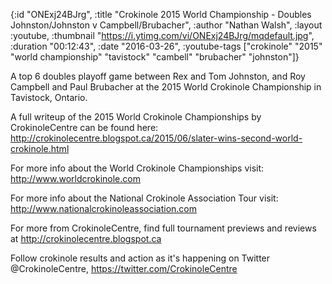 {:id "ONExj24BJrg",
 :title
 "Crokinole 2015 World Championship - Doubles Johnston/Johnston v Campbell/Brubacher",
 :author "Nathan Walsh",
 :layout :youtube,
 :thumbnail "https://i.ytimg.com/vi/ONExj24BJrg/mqdefault.jpg",
 :duration "00:12:43",
 :date "2016-03-26",
 :youtube-tags
 ["crokinole"
  "2015"
  "world championship"
  "tavistock"
  "cambell"
  "brubacher"
  "johnston"]}


A top 6 doubles playoff game between Rex and Tom Johnston, and Roy Campbell and Paul Brubacher at the 2015 World Crokinole Championship in Tavistock, Ontario.

A full writeup of the 2015 World Crokinole Championships by CrokinoleCentre can be found here: http://crokinolecentre.blogspot.ca/2015/06/slater-wins-second-world-crokinole.html

For more info about the World Crokinole Championships visit: http://www.worldcrokinole.com

For more info about the National Crokinole Association Tour visit: http://www.nationalcrokinoleassociation.com

For more from CrokinoleCentre, find full tournament previews and reviews at http://crokinolecentre.blogspot.ca

Follow crokinole results and action as it's happening on Twitter @CrokinoleCentre, https://twitter.com/CrokinoleCentre
